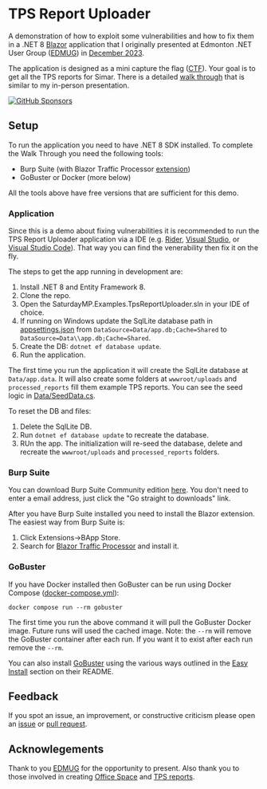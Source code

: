 # TPS Report Uploader

A demonstration of how to exploit some vulnerabilities and how to fix them in a .NET 8 [Blazor](https://dotnet.microsoft.com/en-us/apps/aspnet/web-apps/blazor) application that I originally presented at Edmonton .NET User Group ([EDMUG](edmug.net)) in [December 2023](https://www.meetup.com/edmonton-net-user-group/events/297820544/).

The application is designed as a mini capture the flag ([CTF](https://en.wikipedia.org/wiki/Capture_the_flag_(cybersecurity))).  Your goal is to get all the TPS reports for Simar.  There is a detailed [walk through](WALKTHROUGH.md) that is similar to my in-person presentation.

[![GitHub Sponsors](https://img.shields.io/github/sponsors/saturdaymp?label=Sponsors&logo=githubsponsors&labelColor=3C444C)](https://github.com/sponsors/saturdaymp)

## Setup ##

To run the application you need to have .NET 8 SDK installed.  To complete the Walk Through you need the following tools:

- Burp Suite (with Blazor Traffic Processor [extension](https://portswigger.net/bappstore/8a87b0d9654944ccbdf6ae8bdd18e1d4))
- GoBuster or Docker (more below)

All the tools above have free versions that are sufficient for this demo.

### Application ###

Since this is a demo about fixing vulnerabilities it is recommended to run the TPS Report Uploader application via a IDE (e.g. [Rider](https://www.jetbrains.com/rider/), [Visual Studio](https://visualstudio.microsoft.com/), or [Visual Studio Code](https://code.visualstudio.com/)).  That way you can find the venerability then fix it on the fly.

The steps to get the app running in development are:

1) Install .NET 8 and Entity Framework 8.
2) Clone the repo.
3) Open the SaturdayMP.Examples.TpsReportUploader.sln in your IDE of choice.
4) If running on Windows update the SqlLite database path in [appsettings.json](SaturdayMP.Examples.TpsReportUploader/appsettings.json) from `DataSource=Data/app.db;Cache=Shared` to `DataSource=Data\\app.db;Cache=Shared`. 
5) Create the DB: `dotnet ef database update`.
4) Run the application.

The first time you run the application it will create the SqlLite database at `Data/app.data`.  It will also create some folders at `wwwroot/uploads` and `processed_reports` fill them example TPS reports.  You can see the seed logic in [Data/SeedData.cs](SaturdayMP.Examples.TpsReportUploader/Data/SeedData.cs).

To reset the DB and files:

1) Delete the SqlLite DB.
2) Run `dotnet ef database update` to recreate the database.
3) RUn the app.  The initialization will re-seed the database, delete and recreate the `wwwroot/uploads` and `processed_reports` folders.

### Burp Suite ###

You can download Burp Suite Community edition [here](https://portswigger.net/burp/communitydownload).  You don't need to enter a email address, just click the "Go straight to downloads" link.

After you have Burp Suite installed you need to install the Blazor extension.  The easiest way from Burp Suite is:

1) Click Extensions->BApp Store.
2) Search for [Blazor Traffic Processor](https://portswigger.net/bappstore/8a87b0d9654944ccbdf6ae8bdd18e1d4) and install it.

### GoBuster ###

If you have Docker installed then GoBuster can be run using Docker Compose ([docker-compose.yml](docker-compose.yml)):

```
docker compose run --rm gobuster
```

The first time you run the above command it will pull the GoBuster Docker image.  Future runs will used the cached image.  Note: the `--rm` will remove the GoBuster container after each run.  If you want it to exist after each run remove the `--rm`.

You can also install [GoBuster](https://github.com/OJ/gobuster) using the various ways outlined in the [Easy Install]((https://github.com/OJ/gobuster?tab=readme-ov-file#easy-installation)) section on their README.

## Feedback ##

If you spot an issue, an improvement, or constructive criticism please open an [issue](https://github.com/saturdaymp-examples/tps-report-uploader/issues) or [pull request](https://github.com/saturdaymp-examples/tps-report-uploader/pulls).

## Acknowlegements ##

Thank to you [EDMUG](https://edmug.net/) for the opportunity to present.  Also thank you to those involved in creating [Office Space](https://en.wikipedia.org/wiki/Office_Space) and [TPS reports](https://en.wikipedia.org/wiki/TPS_report).
